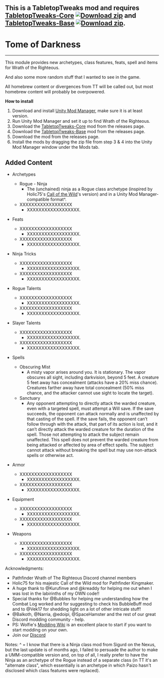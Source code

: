 ## This is a TabletopTweaks mod and requires [TabletopTweaks-Core](https://github.com/Vek17/TabletopTweaks-Core/releases) [![Download zip](https://custom-icon-badges.herokuapp.com/badge/-Download-blue?style=for-the-badge&logo=download&logoColor=white "Download zip")](https://github.com/Vek17/TabletopTweaks-Core/releases/latest/download/TabletopTweaks-Core.zip) and [TabletopTweaks-Base](https://github.com/Vek17/TabletopTweaks-Base/releases) [![Download zip](https://custom-icon-badges.herokuapp.com/badge/-Download-blue?style=for-the-badge&logo=download&logoColor=white "Download zip")](https://github.com/Vek17/TabletopTweaks-Base/releases/latest/download/TabletopTweaks-Base.zip).


# Tome of Darkness
---

This module provides new archetypes, class features, feats, spell and items for Wrath of the Righteous.

And also some more random stuff that I wanted to see in the game.

All homebrew content or divergences from TT will be called out, but most homebrew content will probably be overpowered.

**How to install**

1. Download and install [Unity Mod Manager](https://github.com/newman55/unity-mod-manager), make sure it is at least version.
2. Run Unity Mod Manager and set it up to find Wrath of the Righteous.
3. Download the [TabletopTweaks-Core](https://github.com/Vek17/TabletopTweaks-Core/releases) mod from the releases page.
4. Download the [TabletopTweaks-Base](https://github.com/Vek17/TabletopTweaks-Base/releases) mod from the releases page.
5. Download the mod from the releases page.
6. Install the mods by dragging the zip file from step 3 & 4 into the Unity Mod Manager window under the Mods tab.

## Added Content

* Archetypes
    * Rogue - Ninja
        * The (unchained) ninja as a Rogue class archetype (inspired by Holic75's [Call of the Wild](https://github.com/Holic75/KingmakerRebalance/releases)'s version) and in a Unity Mod Manager-compatible format^.
    * XXXXXXXXXXXXXXXXXX
        * XXXXXXXXXXXXXXXXXX. 



* Feats
    * XXXXXXXXXXXXXXXXXX
        * XXXXXXXXXXXXXXXXXX.
    * XXXXXXXXXXXXXXXXXX
        * XXXXXXXXXXXXXXXXXX.

* Ninja Tricks
    * XXXXXXXXXXXXXXXXXX
        * XXXXXXXXXXXXXXXXXX.
    * XXXXXXXXXXXXXXXXXX
        * XXXXXXXXXXXXXXXXXX.


* Rogue Talents
    * XXXXXXXXXXXXXXXXXX
        * XXXXXXXXXXXXXXXXXX.
    * XXXXXXXXXXXXXXXXXX
        * XXXXXXXXXXXXXXXXXX.

* Slayer Talents
    * XXXXXXXXXXXXXXXXXX
        * XXXXXXXXXXXXXXXXXX.
    * XXXXXXXXXXXXXXXXXX
        * XXXXXXXXXXXXXXXXXX.


* Spells
    * Obscuring Mist
        * A misty vapor arises around you. It is stationary. The vapor obscures all sight, including darkvision, beyond 5 feet. A creature 5 feet away has concealment (attacks have a 20% miss chance). Creatures farther away have total concealment (50% miss chance, and the attacker cannot use sight to locate the target).
    * Sanctuary
        * Any opponent attempting to directly attack the warded creature, even with a targeted spell, must attempt a Will save. If the save succeeds, the opponent can attack normally and is unaffected by that casting of the spell. If the save fails, the opponent can’t follow through with the attack, that part of its action is lost, and it can’t directly attack the warded creature for the duration of the spell. Those not attempting to attack the subject remain unaffected. This spell does not prevent the warded creature from being attacked or affected by area of effect spells. The subject cannot attack without breaking the spell but may use non-attack spells or otherwise act.

* Armor
    * XXXXXXXXXXXXXXXXXX
        * XXXXXXXXXXXXXXXXXX.
    * XXXXXXXXXXXXXXXXXX
        * XXXXXXXXXXXXXXXXXX.

* Equipment
    * XXXXXXXXXXXXXXXXXX
        * XXXXXXXXXXXXXXXXXX.
    * XXXXXXXXXXXXXXXXXX
        * XXXXXXXXXXXXXXXXXX.

* Weapons
    * XXXXXXXXXXXXXXXXXX
        * XXXXXXXXXXXXXXXXXX.
    * XXXXXXXXXXXXXXXXXX
        * XXXXXXXXXXXXXXXXXX.


Acknowledgments:  

-   Pathfinder Wrath of The Righteous Discord channel members
-   Holic75 for his majestic Call of the Wild mod for Pathfinder Kingmaker.
-   A huge thank to @Kurufinve and @kreaddy for helping me out when I was lost in the labirinths of my OWN code!!
-   Special thanks for @Bubbles for helping me understanding how the Combat Log worked and for suggesting to check his BubbleBuff mod and to @Vek17 for shedding light     on a lot of other intricate stuff!
-   @Balkoth, @Narria, @edoipi, @SpaceHamster and the rest of our great Discord modding community - help.
-   PS: Wolfie's [Modding Wiki](https://github.com/WittleWolfie/OwlcatModdingWiki/wiki) is an excellent place to start if you want to start modding on your own.
-   Join our [Discord](https://discord.com/invite/wotr)

Notes:
^ = I know that there is a Ninja class mod from Sigurd on the Nexus, but the last update is of months ago, I failed to persuade the author to make a UMM-compatible version and, on
top of all, I really prefer to have the Ninja as an archetype of the Rogue instead of a separate class (in TT it's an "alternate class", which essentially is an archetype in which
Paizo hasn't disclosed which class features were replaced).
